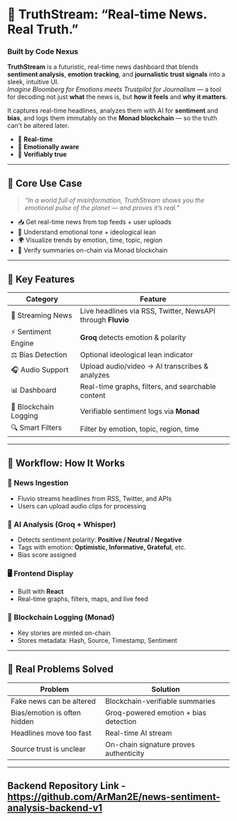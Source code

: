 # 🧠 TruthStream: “Real-time News. Real Truth.”  
### Built by **Code Nexus**

**TruthStream** is a futuristic, real-time news dashboard that blends **sentiment analysis**, **emotion tracking**, and **journalistic trust signals** into a sleek, intuitive UI.  
_Imagine Bloomberg for Emotions meets Trustpilot for Journalism_ — a tool for decoding not just **what** the news is, but **how it feels** and **why it matters**.

It captures real-time headlines, analyzes them with AI for **sentiment** and **bias**, and logs them immutably on the **Monad blockchain** — so the truth can't be altered later.

- 📡 **Real-time**
- 🧠 **Emotionally aware**
- 🔗 **Verifiably true**

---

## 🎯 Core Use Case

> _“In a world full of misinformation, TruthStream shows you the emotional pulse of the planet — and proves it’s real.”_

- 📥 Get real-time news from top feeds + user uploads  
- 🧠 Understand emotional tone + ideological lean  
- 🌍 Visualize trends by emotion, time, topic, region  
- 🔐 Verify summaries on-chain via Monad blockchain  

---

## 🧭 Key Features

| Category               | Feature                                             |
|------------------------|-----------------------------------------------------|
| 📰 Streaming News       | Live headlines via RSS, Twitter, NewsAPI through **Fluvio**          |
| ⚡ Sentiment Engine     | **Groq** detects emotion & polarity                     |
| ⚖️ Bias Detection       | Optional ideological lean indicator                 |
| 🎧 Audio Support        | Upload audio/video → AI transcribes & analyzes     |
| 📊 Dashboard            | Real-time graphs, filters, and searchable content   |
| 🔗 Blockchain Logging   | Verifiable sentiment logs via **Monad**                |
| 🔍 Smart Filters        | Filter by emotion, topic, region, time             |

---

## 🔁 Workflow: How It Works

### 📰 News Ingestion  
- Fluvio streams headlines from RSS, Twitter, and APIs  
- Users can upload audio clips for processing  

### 🧠 AI Analysis (Groq + Whisper)  
- Detects sentiment polarity: **Positive / Neutral / Negative**  
- Tags with emotion: **Optimistic, Informative, Grateful**, etc.  
-  Bias score assigned  

### 🖥️ Frontend Display  
- Built with **React**  
- Real-time graphs, filters, maps, and live feed  

### 🔗 Blockchain Logging (Monad)  
- Key stories are minted on-chain  
- Stores metadata: Hash, Source, Timestamp, Sentiment  

---

## 🧠 Real Problems Solved

| Problem                         | Solution                                  |
|---------------------------------|-------------------------------------------|
| Fake news can be altered        | Blockchain-verifiable summaries           |
| Bias/emotion is often hidden    | Groq-powered emotion + bias detection     |
| Headlines move too fast         | Real-time AI stream                       |
| Source trust is unclear         | On-chain signature proves authenticity    |

---
## Backend Repository Link - https://github.com/ArMan2E/news-sentiment-analysis-backend-v1
